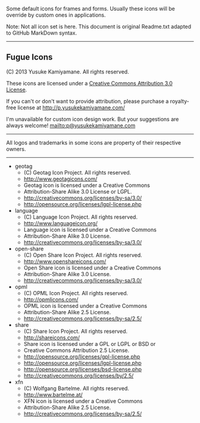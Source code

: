 Some default icons for frames and forms. Usually these icons will be override by custom ones in applications. 

Note: Not all icon set is here. This document is original Readme.txt adapted to GitHub MarkDown syntax.

----

## Fugue Icons ##

(C) 2013 Yusuke Kamiyamane. All rights reserved.

These icons are licensed under a [Creative Commons Attribution 3.0 License](http://creativecommons.org/licenses/by/3.0/).

If you can't or don't want to provide attribution, please purchase a royalty-free license at http://p.yusukekamiyamane.com/

I'm unavailable for custom icon design work. But your suggestions are always welcome! <mailto:p@yusukekamiyamane.com>

----

All logos and trademarks in some icons are property of their respective owners.

----

* geotag
  * (C) Geotag Icon Project. All rights reserved.
  * <http://www.geotagicons.com/>
  * Geotag icon is licensed under a Creative Commons
  * Attribution-Share Alike 3.0 License or LGPL.
  * <http://creativecommons.org/licenses/by-sa/3.0/>
  * <http://opensource.org/licenses/lgpl-license.php>
* language
  * (C) Language Icon Project. All rights reserved.
  * <http://www.languageicon.org/>
  * Language icon is licensed under a Creative Commons
  * Attribution-Share Alike 3.0 License.
  * <http://creativecommons.org/licenses/by-sa/3.0/>
* open-share
  * (C) Open Share Icon Project. All rights reserved.
  * <http://www.openshareicons.com/>
  * Open Share icon is licensed under a Creative Commons
  * Attribution-Share Alike 3.0 License.
  * <http://creativecommons.org/licenses/by-sa/3.0/>
* opml
  * (C) OPML Icon Project. All rights reserved.
  * <http://opmlicons.com/>
  * OPML icon is licensed under a Creative Commons
  * Attribution-Share Alike 2.5 License.
  * <http://creativecommons.org/licenses/by-sa/2.5/>
* share
  * (C) Share Icon Project. All rights reserved.
  * <http://shareicons.com/>
  * Share icon is licensed under a GPL or LGPL or BSD or
  * Creative Commons Attribution 2.5 License.
  * <http://opensource.org/licenses/gpl-license.php>
  * <http://opensource.org/licenses/lgpl-license.php>
  * <http://opensource.org/licenses/bsd-license.php>
  * <http://creativecommons.org/licenses/by/2.5/>
* xfn
  * (C) Wolfgang Bartelme. All rights reserved.
  * <http://www.bartelme.at/>
  * XFN icon is licensed under a Creative Commons
  * Attribution-Share Alike 2.5 License.
  * <http://creativecommons.org/licenses/by-sa/2.5/>